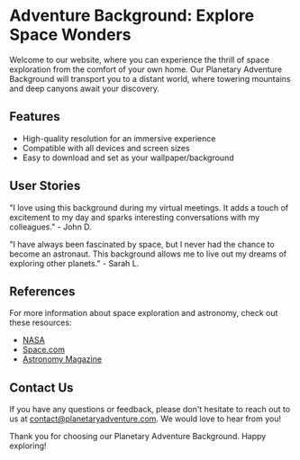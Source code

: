 <!--font:Open Sans-->

# Adventure Background: Explore Space Wonders

Welcome to our website, where you can experience the thrill of space exploration from the comfort of your own home. Our Planetary Adventure Background will transport you to a distant world, where towering mountains and deep canyons await your discovery.

## Features
- High-quality resolution for an immersive experience
- Compatible with all devices and screen sizes
- Easy to download and set as your wallpaper/background

## User Stories
"I love using this background during my virtual meetings. It adds a touch of excitement to my day and sparks interesting conversations with my colleagues." - John D.

"I have always been fascinated by space, but I never had the chance to become an astronaut. This background allows me to live out my dreams of exploring other planets." - Sarah L.

## References
For more information about space exploration and astronomy, check out these resources:
- [NASA](#)
- [Space.com](#)
- [Astronomy Magazine](#)

## Contact Us
If you have any questions or feedback, please don't hesitate to reach out to us at [contact@planetaryadventure.com](mailto:contact@planetaryadventure.com). We would love to hear from you!

Thank you for choosing our Planetary Adventure Background. Happy exploring!

<!--

Write me content for website with wallpaper which alt text is:

"A group of Ainautes standing on the surface of a massive, rocky planet, with towering mountains and deep canyons all around them."

The name/title of the page should not be 1:1 copy of the alt text but rather a real content of the website which is using this wallpaper.

- Use markdown format 
- Start with heading
- Heading should be short and concise
- The content should look like a real website 
- The website should not be about the wallpaper, wallpaper is just a related background
- Heading should be contain work "wallpaper" or "background"
- Include real sections like references, contact, user stories, etc. use things relevant to the page purpose.
- Feel free to use structure like headings, bullets, numbering, blockquotes, paragraphs, horizontal lines, etc.
- You can use formatting like bold or _italic_
- You can include UTF-8 emojis
- Links should be only #hash anchors (and you can refer to the document itself)
- Do not include images


---


# Explore the Wonders of Space with Our Planetary Adventure Background

Welcome to our website, where you can experience the thrill of space exploration from the comfort of your own home. Our Planetary Adventure Background will transport you to a distant world, where towering mountains and deep canyons await your discovery.

## Features
- High-quality resolution for an immersive experience
- Compatible with all devices and screen sizes
- Easy to download and set as your wallpaper/background

## User Stories
"I love using this background during my virtual meetings. It adds a touch of excitement to my day and sparks interesting conversations with my colleagues." - John D.

"I have always been fascinated by space, but I never had the chance to become an astronaut. This background allows me to live out my dreams of exploring other planets." - Sarah L.

## References
For more information about space exploration and astronomy, check out these resources:
- [NASA](#)
- [Space.com](#)
- [Astronomy Magazine](#)

## Contact Us
If you have any questions or feedback, please don't hesitate to reach out to us at [contact@planetaryadventure.com](mailto:contact@planetaryadventure.com). We would love to hear from you!

Thank you for choosing our Planetary Adventure Background. Happy exploring!


---


Write me a Google font which is best fitting for the website.

Pick from the list:
- Alegreya
- Lato
- Barlow Condensed
- Montserrat
- Exo 2
- Open Sans
- Lobster
- Raleway
- Cormorant Garamond
- Futura
- Poppins
- Orbitron
- Cinzel Decorative
- Creepster
- Cabin
- IBM Plex Sans
- Roboto
- Great Vibes
- Dancing Script
- Inter
- Cinzel
- Playfair Display


Write just the font name nothing else.


---


Open Sans

-->
